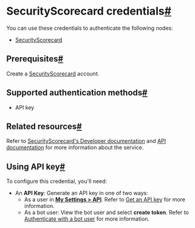 [](https://github.com/n8n-io/n8n-docs/edit/main/docs/integrations/builtin/credentials/securityscorecard.md "Edit this page")

# SecurityScorecard credentials[#](#securityscorecard-credentials "Permanent link")

You can use these credentials to authenticate the following nodes:

*   [SecurityScorecard](../../app-nodes/n8n-nodes-base.securityscorecard/)

## Prerequisites[#](#prerequisites "Permanent link")

Create a [SecurityScorecard](https://securityscorecard.com/) account.

## Supported authentication methods[#](#supported-authentication-methods "Permanent link")

*   API key

## Related resources[#](#related-resources "Permanent link")

Refer to [SecurityScorecard's Developer documentation](https://securityscorecard.readme.io/docs/integrate-ratings-platform-services) and [API documentation](https://securityscorecard.readme.io/reference/introduction) for more information about the service.

## Using API key[#](#using-api-key "Permanent link")

To configure this credential, you'll need:

*   An **API Key**: Generate an API key in one of two ways:
    *   As a user in [**My Settings > API**](https://platform.securityscorecard.io/#/my-settings/api). Refer to [Get an API key](https://securityscorecard.readme.io/docs/getting-started#step-1-get-an-api-key) for more information.
    *   As a bot user: View the bot user and select **create token**. Refer to [Authenticate with a bot user](https://securityscorecard.readme.io/docs/authentication#) for more information.